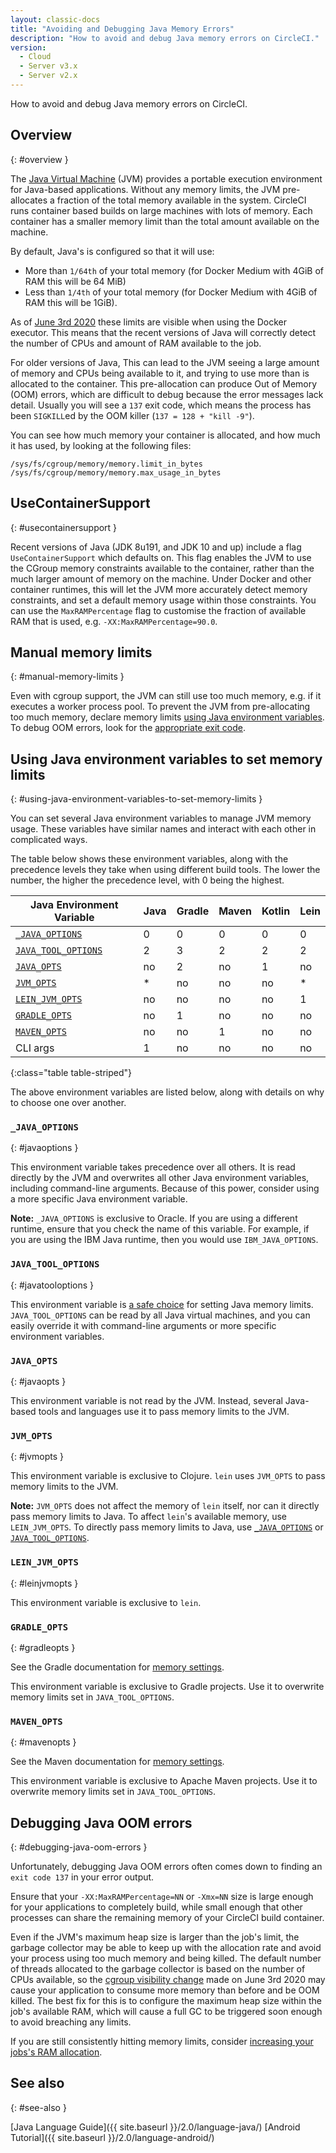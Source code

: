 ```yaml
---
layout: classic-docs
title: "Avoiding and Debugging Java Memory Errors"
description: "How to avoid and debug Java memory errors on CircleCI."
version:
  - Cloud
  - Server v3.x
  - Server v2.x
---
```


How to avoid and debug Java memory errors on CircleCI.

## Overview
{: #overview }

The [Java Virtual Machine](https://en.wikipedia.org/wiki/Java_virtual_machine) (JVM) provides a portable execution environment for Java-based applications. Without any memory limits, the JVM pre-allocates a fraction of the total memory available in the system. CircleCI runs container based builds on large machines with lots of memory. Each container has a smaller memory limit than the total amount available on the machine.

By default, Java's is configured so that it will use:
- More than `1/64th` of your total memory (for Docker Medium with 4GiB of RAM this will be 64 MiB)
- Less than `1/4th` of your total memory (for Docker Medium with 4GiB of RAM this will be 1GiB).

As of [June 3rd 2020](https://circleci.com/changelog/#container-cgroup-limits-now-visible-inside-the-docker-executor) these limits are visible when using the Docker executor. This means that the recent versions of Java will correctly detect the number of CPUs and amount of RAM available to the job.

For older versions of Java, This can lead to the JVM seeing a large amount of memory and CPUs being available to it, and trying to use more than is allocated to the container. This pre-allocation can produce Out of Memory (OOM) errors, which are difficult to debug because the error messages lack detail. Usually you will see a `137` exit code, which means the process has been `SIGKILL`ed by the OOM killer (`137 = 128 + "kill -9"`).

You can see how much memory your container is allocated, and how much it has used, by looking at the following files:
```
/sys/fs/cgroup/memory/memory.limit_in_bytes
/sys/fs/cgroup/memory/memory.max_usage_in_bytes
```


## UseContainerSupport
{: #usecontainersupport }

Recent versions of Java (JDK 8u191, and JDK 10 and up) include a flag `UseContainerSupport` which defaults on. This flag enables the JVM to use the CGroup memory constraints available to the container, rather than the much larger amount of memory on the machine. Under Docker and other container runtimes, this will let the JVM more accurately detect memory constraints, and set a default memory usage within those constraints. You can use the `MaxRAMPercentage` flag to customise the fraction of available RAM that is used, e.g. `-XX:MaxRAMPercentage=90.0`.

## Manual memory limits
{: #manual-memory-limits }

Even with cgroup support, the JVM can still use too much memory, e.g. if it executes a worker process pool. To prevent the JVM from pre-allocating too much memory, declare memory limits [using Java environment variables](#using-java-environment-variables-to-set-memory-limits). To debug OOM errors, look for the [appropriate exit code](#debugging-java-oom-errors).

## Using Java environment variables to set memory limits
{: #using-java-environment-variables-to-set-memory-limits }

You can set several Java environment variables to manage JVM memory usage. These variables have similar names and interact with each other in complicated ways.

The table below shows these environment variables, along with the precedence levels they take when using different build tools. The lower the number, the higher the precedence level, with 0 being the highest.

| Java Environment Variable                 | Java | Gradle | Maven | Kotlin | Lein |
| ----------------------------------------- | ---- | ------ | ----- | ------ | ---- |
| [`_JAVA_OPTIONS`](#_java_options)         | 0    | 0      | 0     | 0      | 0    |
| [`JAVA_TOOL_OPTIONS`](#java_tool_options) | 2    | 3      | 2     | 2      | 2    |
| [`JAVA_OPTS`](#java_opts)                 | no   | 2      | no    | 1      | no   |
| [`JVM_OPTS`](#jvm_opts)                   | *    | no     | no    | no     | *    |
| [`LEIN_JVM_OPTS`](#lein_jvm_opts)         | no   | no     | no    | no     | 1    |
| [`GRADLE_OPTS`](#gradle_opts)             | no   | 1      | no    | no     | no   |
| [`MAVEN_OPTS`](#maven_opts)               | no   | no     | 1     | no     | no   |
| CLI args                                  | 1    | no     | no    | no     | no   |
{:class="table table-striped"}

The above environment variables are listed below, along with details on why to choose one over another.

### `_JAVA_OPTIONS`
{: #javaoptions }

This environment variable takes precedence over all others. It is read directly by the JVM and overwrites all other Java environment variables, including command-line arguments. Because of this power, consider using a more specific Java environment variable.

**Note:** `_JAVA_OPTIONS` is exclusive to Oracle. If you are using a different runtime, ensure that you check the name of this variable. For example, if you are using the IBM Java runtime, then you would use `IBM_JAVA_OPTIONS`.

### `JAVA_TOOL_OPTIONS`
{: #javatooloptions }

This environment variable is [a safe choice](https://docs.oracle.com/javase/8/docs/platform/jvmti/jvmti.html#tooloptions) for setting Java memory limits. `JAVA_TOOL_OPTIONS` can be read by all Java virtual machines, and you can easily override it with command-line arguments or more specific environment variables.

### `JAVA_OPTS`
{: #javaopts }

This environment variable is not read by the JVM. Instead, several Java-based tools and languages use it to pass memory limits to the JVM.

### `JVM_OPTS`
{: #jvmopts }

This environment variable is exclusive to Clojure. `lein` uses `JVM_OPTS` to pass memory limits to the JVM.

**Note:** `JVM_OPTS` does not affect the memory of `lein` itself, nor can it directly pass memory limits to Java. To affect `lein`'s available memory, use `LEIN_JVM_OPTS`. To directly pass memory limits to Java, use [`_JAVA_OPTIONS`](#_java_options) or [`JAVA_TOOL_OPTIONS`](#java_tool_options).

### `LEIN_JVM_OPTS`
{: #leinjvmopts }

This environment variable is exclusive to `lein`.

### `GRADLE_OPTS`
{: #gradleopts }

See the Gradle documentation for [memory settings](https://docs.gradle.org/current/userguide/build_environment.html#sec:configuring_jvm_memory).

This environment variable is exclusive to Gradle projects. Use it to overwrite memory limits set in `JAVA_TOOL_OPTIONS`.

### `MAVEN_OPTS`
{: #mavenopts }

See the Maven documentation for [memory settings](http://maven.apache.org/configure.html).

This environment variable is exclusive to Apache Maven projects. Use it to overwrite memory limits set in `JAVA_TOOL_OPTIONS`.

## Debugging Java OOM errors
{: #debugging-java-oom-errors }

Unfortunately, debugging Java OOM errors often comes down to finding an `exit
code 137` in your error output.

Ensure that your `-XX:MaxRAMPercentage=NN` or `-Xmx=NN` size is large enough for your applications to completely build, while small enough that other processes can share the remaining memory of your CircleCI build container.

Even if the JVM's maximum heap size is larger than the job's limit, the garbage collector may be able to keep up with the allocation rate and avoid your process using too much memory and being killed. The default number of threads allocated to the garbage collector is based on the number of CPUs available, so the [cgroup visibility change](https://circleci.com/changelog/#container-cgroup-limits-now-visible-inside-the-docker-executor) made on June 3rd 2020 may cause your application to consume more memory than before and be OOM killed. The best fix for this is to configure the maximum heap size within the job's available RAM, which will cause a full GC to be triggered soon enough to avoid breaching any limits.

If you are still consistently hitting memory limits, consider [increasing your jobs's RAM allocation](https://circleci.com/docs/2.0/configuration-reference/#resource_class).

## See also
{: #see-also }

[Java Language Guide]({{ site.baseurl }}/2.0/language-java/) [Android Tutorial]({{ site.baseurl }}/2.0/language-android/)
